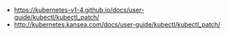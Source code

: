 

* https://kubernetes-v1-4.github.io/docs/user-guide/kubectl/kubectl_patch/
* http://kubernetes.kansea.com/docs/user-guide/kubectl/kubectl_patch/